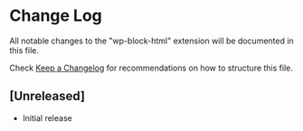 # Change Log

All notable changes to the "wp-block-html" extension will be documented in this file.

Check [Keep a Changelog](http://keepachangelog.com/) for recommendations on how to structure this file.

## [Unreleased]

- Initial release